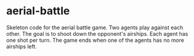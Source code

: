 # aerial-battle

Skeleton code for the aerial battle game. Two agents play against each other. The goal is to shoot down the opponent's
airships. Each agent has one shot per turn. The game ends when one of the agents has no more airships left.
